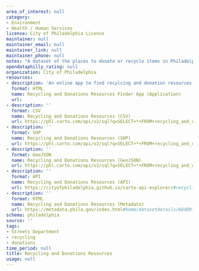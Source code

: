 ```yaml
---
area_of_interest: null
category:
- Environment
- Health / Human Services
license: City of Philadelphia License
maintainer: null
maintainer_email: null
maintainer_link: null
maintainer_phone: null
notes: "A dataset of the places to donate or recycle items in Philadelphia."
opendataphilly_rating: null
organization: City of Philadelphia
resources:
- description: 'An online app to find recylcing and donation resources near the address you enter.'
  format: HTML
  name: Recycling and Donations Resources Finder App (Application)
  url:
- description: ''
  format: CSV
  name: Recycling and Donations Resources (CSV)
  url: https://phl.carto.com/api/v2/sql?q=SELECT+*+FROM+recycling_and_donations&filename=recycling_and_donations&format=csv&skipfields=cartodb_id
- description: ''
  format: SHP
  name: Recycling and Donations Resources (SHP)
  url: https://phl.carto.com/api/v2/sql?q=SELECT+*+FROM+recycling_and_donations&filename=recycling_and_donations&format=shp&skipfields=cartodb_id
- description: ''
  format: GeoJSON
  name: Recycling and Donations Resources (GeoJSON)
  url: https://phl.carto.com/api/v2/sql?q=SELECT+*+FROM+recycling_and_donations+WHERE+=&filename=recycling_and_donations&format=geojson&skipfields=cartodb_id
- description: ''
  format: API
  name: Recycling and Donations Resources (API)
  url: https://cityofphiladelphia.github.io/carto-api-explorer/#recycling_and_donations&_ga=2.189601774.417408942.1728562904-137199205.1728051629
- description: ''
  format: HTML
  name: Recycling and Donations Resources (Metadata)
  url: https://metadata.phila.gov/index.html#home/datasetdetails/66d89fdafc703302ea7104ec/
schema: philadelphia
source: ''
tags:
- Streets Department
- recycling
- donations
time_period: null
title: Recycling and Donations Resources
usage: null
---
```

